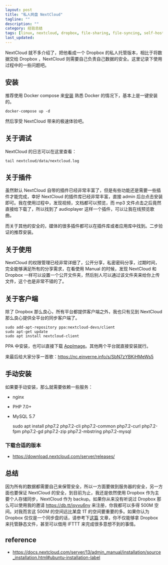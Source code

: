 ```yaml
---
layout: post
title: "私人网盘 NextCloud"
tagline: ""
description: ""
category: 经验总结
tags: [linux, nextcloud, dropbox, file-sharing, file-syncing, self-host]
last_updated:
---
```


NextCloud 就不多介绍了，把他看成一个 Dropbox 的私人托管版本，相比于将数据交给 Dropbox ，NextCloud 则需要自己负责自己数据的安全。这里记录下使用过程中的一些问题吧。

## 安装
推荐使用 Docker compose 来[安装](https://github.com/einverne/dockerfile/tree/master/nextcloud) 熟悉 Docker 的情况下，基本上是一键安装的。

    docker-compose up -d

然后享受 NextCloud 带来的极速体验吧。

## 关于调试
NextCloud 的日志可以在这里查看：

	tail nextcloud/data/nextcloud.log

## 关于插件
虽然默认 NextCloud 自带的插件已经非常丰富了，但是有些功能还是需要一些插件才能完成，幸好 NextCloud 的插件库已经非常丰富，直接 admin 后台点击安装即可。我在使用过程中，发现视频，文档都可以预览，而 mp3 文件点击之后竟然直接给下载了，所以找到了 audioplayer 这样一个插件，可以让我在线预览歌曲。

而关于其他的安全的，媒体的很多插件都可以在插件库或者应用库中找到。二步验证的推荐安装。

## 关于使用
NextCloud 的权限管理已经非常详细了，公开分享，私密密码分享，过期时间，完全能够满足所有的分享需求，在看使用 Manual 的时候，发现 NextCloud 和 Dropbox 一样可以设置一个公开文件夹，然后别人可以通过该文件夹来给你上传文件，这个也是非常不错的了。

## 关于客户端
除了 Dropbox 那么良心，所有平台都提供客户端之外，我也只有见到 NextCloud 那么良心提供全平台的同步客户端了。

    sudo add-apt-repository ppa:nextcloud-devs/client
    sudo apt-get update
    sudo apt install nextcloud-client

PPA 中安装，也可以直接下载 [AppImage](https://nextcloud.com/install/#install-clients)。其他两个平台就直接安装就行。

来最后给大家分享一首歌：<https://nc.einverne.info/s/SbN7zYBKiHMeWs5>

## 手动安装

如果要手动安装，那么就需要依赖一些服务：

- nginx
- PHP 7.0+
- MySQL 5.7

	sudo apt install php7.2 php7.2-cli php7.2-common php7.2-curl php7.2-fpm php7.2-gd php7.2-zip php7.2-mbstring php7.2-mysql

### 下载合适的版本

- <https://download.nextcloud.com/server/releases/>

## 总结
因为所有的数据都需要自己来保管安全，所以一方面要做到服务器的安全，另一方面也要保证 NextCloud 的安全，到目前为止，我还是依然使用 Dropbox 作为主要个人存储同步，NextCloud 作为 backup。如果你从来没有听说过 Dropbox 那么可以使用我的邀请 <https://db.tt/isyvu6ny> 来注册，你我都可以多得 500M 空间。对我而言这 500M 的空间远比某盘 1T 的空间要重要的多。如果你认为 Dropbox 仅仅是一个同步盘的话，请参考下[这篇](/post/2015/07/dropbox-tips.html) 文章，你不仅能够拿 Dropbox 来托管静态文件，甚至可以借用 IFTTT 来完成很多意想不到的事情。

## reference

- <https://docs.nextcloud.com/server/13/admin_manual/installation/source_installation.html#ubuntu-installation-label>
